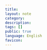 ```yaml
---
title: 
layout: note
category: 
description:
tags: []
public: true
language: English
favicon: 
---
```


## 